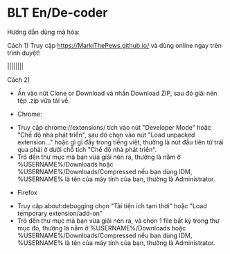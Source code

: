 # BLT En/De-coder
Hướng dẫn dùng mã hóa:

Cách 1) Truy cập https://MarkiThePews.github.io/ và dùng online ngay trên trình duyệt!

||||||||

Cách 2) 
- Ấn vào nút Clone or Download và nhấn Download ZIP, sau đó giải nén tệp .zip vừa tải về.
+ Chrome:
- Truy cập chrome://extensions/ tích vào nút "Developer Mode" hoặc  "Chế độ nhà phát triển", sau đó chọn vào nút "Load unpacked extension..." hoặc gì gì đấy trong tiếng việt, thường là nút đầu tiên từ trái qua phải ở dưới chỗ tích "Chế độ nhà phát triển".
- Trỏ đến thư mục mà bạn vừa giải nén ra, thường là nằm ở %USERNAME%/Downloads hoặc %USERNAME%/Downloads/Compressed nếu bạn dùng IDM, %USERNAME% là tên của máy tính của bạn, thường là Administrator.
+ Firefox
- Truy cập about:debugging chọn "Tải tiện ích tạm thời" hoặc "Load temporary extension/add-on"
- Trỏ đến thư mục mà bạn vừa giải nén ra, và chọn 1 file bất kỳ trong thư mục đó, thường là nằm ở %USERNAME%/Downloads hoặc %USERNAME%/Downloads/Compressed nếu bạn dùng IDM, %USERNAME% là tên của máy tính của bạn, thường là Administrator.
